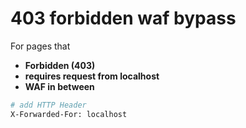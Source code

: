 # 403 forbidden waf bypass

For pages that

* **Forbidden (403)**
* **requires request from localhost**
* **WAF in between**

```bash
# add HTTP Header
X-Forwarded-For: localhost
```
